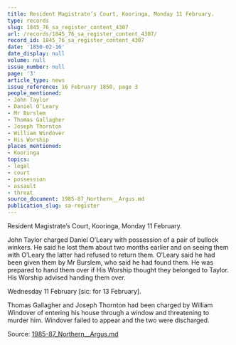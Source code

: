 ```yaml
---
title: Resident Magistrate’s Court, Kooringa, Monday 11 February.
type: records
slug: 1845_76_sa_register_content_4307
url: /records/1845_76_sa_register_content_4307/
record_id: 1845_76_sa_register_content_4307
date: '1850-02-16'
date_display: null
volume: null
issue_number: null
page: '3'
article_type: news
issue_reference: 16 February 1850, page 3
people_mentioned:
- John Taylor
- Daniel O’Leary
- Mr Burslem
- Thomas Gallagher
- Joseph Thornton
- William Windover
- His Worship
places_mentioned:
- Kooringa
topics:
- legal
- court
- possession
- assault
- threat
source_document: 1985-87_Northern__Argus.md
publication_slug: sa-register
---
```


Resident Magistrate’s Court, Kooringa, Monday 11 February.

John Taylor charged Daniel O’Leary with possession of a pair of bullock winkers.  He said he lost them about two months earlier and on seeing them with O’Leary the latter had refused to return them.  O’Leary said he had been given them by Mr Burslem, who said he had found them.  He was prepared to hand them over if His Worship thought they belonged to Taylor.  His Worship advised handing them over.

Wednesday 11 February [sic: for 13 February].

Thomas Gallagher and Joseph Thornton had been charged by William Windover of entering his house through a window and threatening to murder him.  Windover failed to appear and the two were discharged.

Source: [1985-87_Northern__Argus.md](/downloads/markdown/1985-87_Northern__Argus.md)
